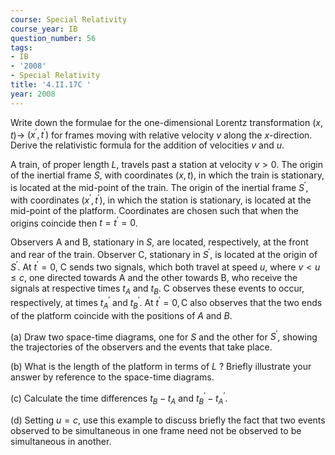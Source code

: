 ```yaml
---
course: Special Relativity
course_year: IB
question_number: 56
tags:
- IB
- '2008'
- Special Relativity
title: '4.II.17C '
year: 2008
---
```



Write down the formulae for the one-dimensional Lorentz transformation $(x, t) \rightarrow$ $\left(x^{\prime}, t^{\prime}\right)$ for frames moving with relative velocity $v$ along the $x$-direction. Derive the relativistic formula for the addition of velocities $v$ and $u$.

A train, of proper length $L$, travels past a station at velocity $v>0$. The origin of the inertial frame $S$, with coordinates $(x, t)$, in which the train is stationary, is located at the mid-point of the train. The origin of the inertial frame $S^{\prime}$, with coordinates $\left(x^{\prime}, t^{\prime}\right)$, in which the station is stationary, is located at the mid-point of the platform. Coordinates are chosen such that when the origins coincide then $t=t^{\prime}=0$.

Observers A and B, stationary in $S$, are located, respectively, at the front and rear of the train. Observer C, stationary in $S^{\prime}$, is located at the origin of $S^{\prime}$. At $t^{\prime}=0$, C sends two signals, which both travel at speed $u$, where $v<u \leq c$, one directed towards $\mathrm{A}$ and the other towards $\mathrm{B}$, who receive the signals at respective times $t_{A}$ and $t_{B}$. $\mathrm{C}$ observes these events to occur, respectively, at times $t_{A}^{\prime}$ and $t_{B}^{\prime}$. At $t^{\prime}=0, \mathrm{C}$ also observes that the two ends of the platform coincide with the positions of $A$ and $B$.

(a) Draw two space-time diagrams, one for $S$ and the other for $S^{\prime}$, showing the trajectories of the observers and the events that take place.

(b) What is the length of the platform in terms of $L$ ? Briefly illustrate your answer by reference to the space-time diagrams.

(c) Calculate the time differences $t_{B}-t_{A}$ and $t_{B}^{\prime}-t_{A}^{\prime}$.

(d) Setting $u=c$, use this example to discuss briefly the fact that two events observed to be simultaneous in one frame need not be observed to be simultaneous in another.